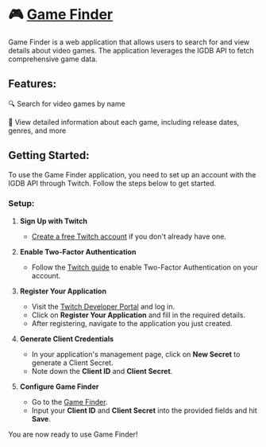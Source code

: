 # 🎮 [Game Finder](https://game-finder-webapp-8f7ff9624137.herokuapp.com/)
Game Finder is a web application that allows users to search for and view details about video games. The application leverages the IGDB API to fetch comprehensive game data.

## Features:
🔍 Search for video games by name

📄 View detailed information about each game, including release dates, genres, and more

## Getting Started:
To use the Game Finder application, you need to set up an account with the IGDB API through Twitch. Follow the steps below to get started.

### Setup:
1. **Sign Up with Twitch**
   - [Create a free Twitch account](https://www.twitch.tv/signup) if you don't already have one.

2. **Enable Two-Factor Authentication**
   - Follow the [Twitch guide](https://help.twitch.tv/s/article/two-factor-authentication?language=en_US) to enable Two-Factor Authentication on your account.

3. **Register Your Application**
   - Visit the [Twitch Developer Portal](https://dev.twitch.tv/console/apps) and log in.
   - Click on **Register Your Application** and fill in the required details.
   - After registering, navigate to the application you just created.

4. **Generate Client Credentials**
   - In your application's management page, click on **New Secret** to generate a Client Secret.
   - Note down the **Client ID** and **Client Secret**.

5. **Configure Game Finder**
   - Go to the [Game Finder](https://game-finder-webapp-8f7ff9624137.herokuapp.com/).
   - Input your **Client ID** and **Client Secret** into the provided fields and hit **Save**.

You are now ready to use Game Finder!
